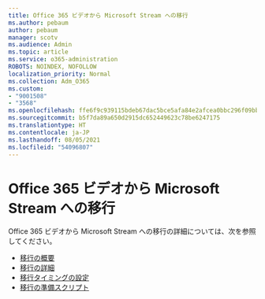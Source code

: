 ```yaml
---
title: Office 365 ビデオから Microsoft Stream への移行
ms.author: pebaum
author: pebaum
manager: scotv
ms.audience: Admin
ms.topic: article
ms.service: o365-administration
ROBOTS: NOINDEX, NOFOLLOW
localization_priority: Normal
ms.collection: Adm_O365
ms.custom:
- "9001508"
- "3568"
ms.openlocfilehash: ffe6f9c939115bdeb67dac5bce5afa84e2afcea0bbc296f09bbe7b15eebf282d
ms.sourcegitcommit: b5f7da89a650d2915dc652449623c78be6247175
ms.translationtype: HT
ms.contentlocale: ja-JP
ms.lasthandoff: 08/05/2021
ms.locfileid: "54096807"
---
```

# <a name="office-365-video-transition-to-microsoft-stream"></a>Office 365 ビデオから Microsoft Stream への移行

Office 365 ビデオから Microsoft Stream への移行の詳細については、次を参照してください。

- [移行の概要](https://docs.microsoft.com/stream/migrate-from-office-365)
- [移行の詳細](https://docs.microsoft.com/stream/migration-experience)
- [移行タイミングの設定](https://docs.microsoft.com/stream/migration-o365video-timing-setting)
- [移行の準備スクリプト](https://docs.microsoft.com/stream/migration-o365video-prep)
